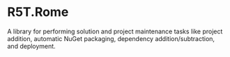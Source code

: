 # R5T.Rome
A library for performing solution and project maintenance tasks like project addition, automatic NuGet packaging, dependency addition/subtraction, and deployment.
